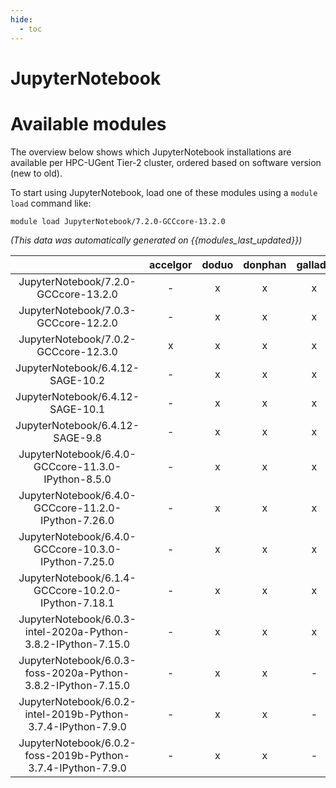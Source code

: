 ```yaml
---
hide:
  - toc
---
```


JupyterNotebook
===============

# Available modules


The overview below shows which JupyterNotebook installations are available per HPC-UGent Tier-2 cluster, ordered based on software version (new to old).

To start using JupyterNotebook, load one of these modules using a `module load` command like:

```shell
module load JupyterNotebook/7.2.0-GCCcore-13.2.0
```

*(This data was automatically generated on {{modules_last_updated}})*  

| |accelgor|doduo|donphan|gallade|joltik|shinx|skitty|
| :---: | :---: | :---: | :---: | :---: | :---: | :---: | :---: |
|JupyterNotebook/7.2.0-GCCcore-13.2.0|-|x|x|x|-|x|x|
|JupyterNotebook/7.0.3-GCCcore-12.2.0|-|x|x|x|-|-|-|
|JupyterNotebook/7.0.2-GCCcore-12.3.0|x|x|x|x|x|x|x|
|JupyterNotebook/6.4.12-SAGE-10.2|-|x|x|x|-|-|-|
|JupyterNotebook/6.4.12-SAGE-10.1|-|x|x|x|-|-|-|
|JupyterNotebook/6.4.12-SAGE-9.8|-|x|x|x|-|-|-|
|JupyterNotebook/6.4.0-GCCcore-11.3.0-IPython-8.5.0|-|x|x|x|-|-|-|
|JupyterNotebook/6.4.0-GCCcore-11.2.0-IPython-7.26.0|-|x|x|x|-|-|-|
|JupyterNotebook/6.4.0-GCCcore-10.3.0-IPython-7.25.0|-|x|x|x|-|-|-|
|JupyterNotebook/6.1.4-GCCcore-10.2.0-IPython-7.18.1|-|x|x|x|-|-|-|
|JupyterNotebook/6.0.3-intel-2020a-Python-3.8.2-IPython-7.15.0|-|x|x|x|-|-|-|
|JupyterNotebook/6.0.3-foss-2020a-Python-3.8.2-IPython-7.15.0|-|x|x|-|-|-|-|
|JupyterNotebook/6.0.2-intel-2019b-Python-3.7.4-IPython-7.9.0|-|x|x|-|-|-|-|
|JupyterNotebook/6.0.2-foss-2019b-Python-3.7.4-IPython-7.9.0|-|x|x|-|-|-|-|
